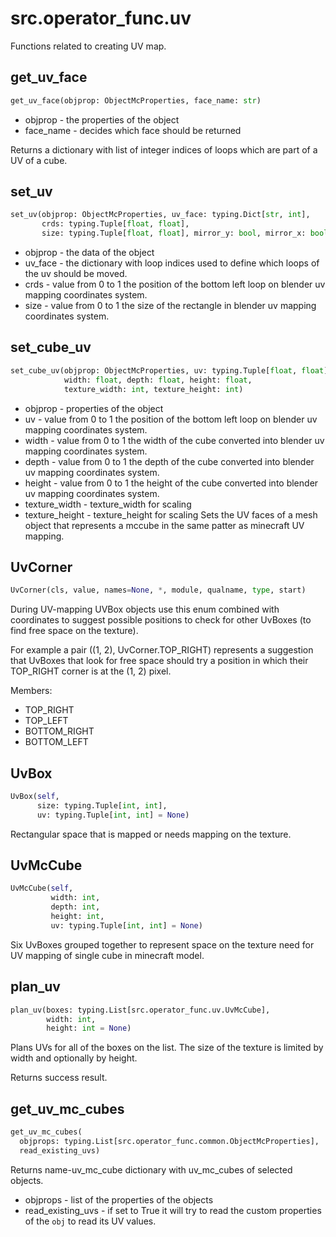 
# src.operator_func.uv

Functions related to creating UV map.


## get_uv_face
```python
get_uv_face(objprop: ObjectMcProperties, face_name: str)
```

- objprop - the properties of the object
- face_name - decides which face should be returned

Returns a dictionary with list of integer indices of loops which are part
of a UV of a cube.


## set_uv
```python
set_uv(objprop: ObjectMcProperties, uv_face: typing.Dict[str, int],
       crds: typing.Tuple[float, float],
       size: typing.Tuple[float, float], mirror_y: bool, mirror_x: bool)
```

- objprop - the data of the object
- uv_face - the dictionary with loop indices used to define which loops
  of the uv should be moved.
- crds - value from 0 to 1 the position of the bottom left loop on blender
  uv mapping coordinates system.
- size - value from 0 to 1 the size of the rectangle in blender uv mapping
  coordinates system.


## set_cube_uv
```python
set_cube_uv(objprop: ObjectMcProperties, uv: typing.Tuple[float, float],
            width: float, depth: float, height: float,
            texture_width: int, texture_height: int)
```

- objprop - properties of the object
- uv - value from 0 to 1 the position of the bottom left loop on blender
  uv mapping coordinates system.
- width - value from 0 to 1 the width of the cube converted into blender
  uv mapping coordinates system.
- depth - value from 0 to 1 the depth of the cube converted into blender
  uv mapping coordinates system.
- height - value from 0 to 1 the height of the cube converted into blender
  uv mapping coordinates system.
- texture_width  - texture_width for scaling
- texture_height  - texture_height for scaling
Sets the UV faces of a mesh object that represents a mccube in the same
patter as minecraft UV mapping.


## UvCorner
```python
UvCorner(cls, value, names=None, *, module, qualname, type, start)
```

During UV-mapping UVBox objects use this enum combined with coordinates
to suggest possible positions to check for other UvBoxes (to find free
space on the texture).

For example a pair ((1, 2), UvCorner.TOP_RIGHT) represents a suggestion
that UvBoxes that look for free space should try a position in which
their TOP_RIGHT corner is at the (1, 2) pixel.

Members:
- TOP_RIGHT
- TOP_LEFT
- BOTTOM_RIGHT
- BOTTOM_LEFT


## UvBox
```python
UvBox(self,
      size: typing.Tuple[int, int],
      uv: typing.Tuple[int, int] = None)
```
Rectangular space that is mapped or needs mapping on the texture.

## UvMcCube
```python
UvMcCube(self,
         width: int,
         depth: int,
         height: int,
         uv: typing.Tuple[int, int] = None)
```

Six UvBoxes grouped together to represent space on the texture need for
UV mapping of single cube in minecraft model.


## plan_uv
```python
plan_uv(boxes: typing.List[src.operator_func.uv.UvMcCube],
        width: int,
        height: int = None)
```

Plans UVs for all of the boxes on the list. The size of the texture is
limited by width and optionally by height.

Returns success result.


## get_uv_mc_cubes
```python
get_uv_mc_cubes(
  objprops: typing.List[src.operator_func.common.ObjectMcProperties],
  read_existing_uvs)
```

Returns name-uv_mc_cube dictionary with uv_mc_cubes of selected objects.

- objprops - list of the properties of the objects
- read_existing_uvs - if set to True it will try to read the custom
  properties of the `obj` to read its UV values.

